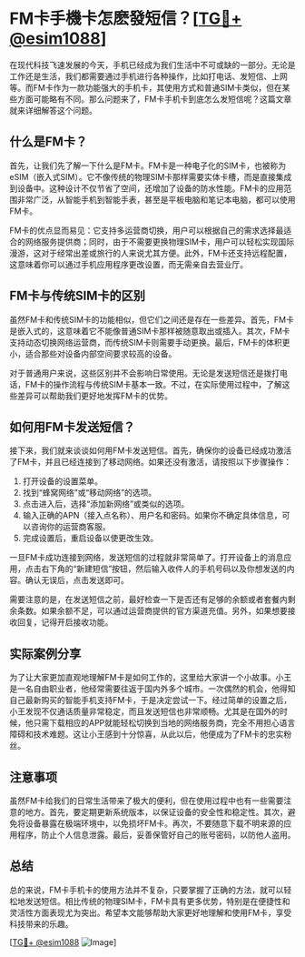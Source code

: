 # FM卡手機卡怎麽發短信？[[TG💪+ @esim1088](https://t.me/s/esim1088)]

在现代科技飞速发展的今天，手机已经成为我们生活中不可或缺的一部分。无论是工作还是生活，我们都需要通过手机进行各种操作，比如打电话、发短信、上网等。而FM卡作为一款功能强大的手机卡，其使用方式和普通SIM卡类似，但在某些方面可能略有不同。那么问题来了，FM卡手机卡到底怎么发短信呢？这篇文章就来详细解答这个问题。

## 什么是FM卡？

首先，让我们先了解一下什么是FM卡。FM卡是一种电子化的SIM卡，也被称为eSIM（嵌入式SIM）。它不像传统的物理SIM卡那样需要实体卡槽，而是直接集成到设备中。这种设计不仅节省了空间，还增加了设备的防水性能。FM卡的应用范围非常广泛，从智能手机到智能手表，甚至是平板电脑和笔记本电脑，都可以使用FM卡。

FM卡的优点显而易见：它支持多运营商切换，用户可以根据自己的需求选择最适合的网络服务提供商；同时，由于不需要更换物理SIM卡，用户可以轻松实现国际漫游，这对于经常出差或旅行的人来说尤其方便。此外，FM卡还支持远程配置，这意味着你可以通过手机应用程序更改设置，而无需亲自去营业厅。

## FM卡与传统SIM卡的区别

虽然FM卡和传统SIM卡的功能相似，但它们之间还是存在一些差异。首先，FM卡是嵌入式的，这意味着它不能像普通SIM卡那样被随意取出或插入。其次，FM卡支持动态切换网络运营商，而传统SIM卡则需要手动更换。最后，FM卡的体积更小，适合那些对设备内部空间要求较高的设备。

对于普通用户来说，这些区别并不会影响日常使用。无论是发送短信还是拨打电话，FM卡的操作流程与传统SIM卡基本一致。不过，在实际使用过程中，了解这些差异可以帮助我们更好地发挥FM卡的优势。

## 如何用FM卡发送短信？

接下来，我们就来谈谈如何用FM卡发送短信。首先，确保你的设备已经成功激活了FM卡，并且已经连接到了移动网络。如果还没有激活，请按照以下步骤操作：

1. 打开设备的设置菜单。
2. 找到“蜂窝网络”或“移动网络”的选项。
3. 点击进入后，选择“添加新网络”或类似的选项。
4. 输入正确的APN（接入点名称）、用户名和密码。如果你不确定具体信息，可以咨询你的运营商客服。
5. 完成设置后，重启设备以使更改生效。

一旦FM卡成功连接到网络，发送短信的过程就非常简单了。打开设备上的消息应用，点击右下角的“新建短信”按钮，然后输入收件人的手机号码以及你想发送的内容。确认无误后，点击发送即可。

需要注意的是，在发送短信之前，最好检查一下是否还有足够的余额或者套餐内剩余条数。如果余额不足，可以通过运营商提供的官方渠道充值。另外，如果想要接收回复，记得开启接收功能。

## 实际案例分享

为了让大家更加直观地理解FM卡是如何工作的，这里给大家讲一个小故事。小王是一名自由职业者，他经常需要往返于国内外多个城市。一次偶然的机会，他得知自己最新购买的智能手机支持FM卡，于是决定尝试一下。经过简单的设置之后，小王发现不仅通话质量非常稳定，而且发送短信也非常顺畅。尤其是在国外的时候，他只需下载相应的APP就能轻松切换到当地的网络服务商，完全不用担心语言障碍和技术难题。这让小王感到十分惊喜，从此以后，他便成为了FM卡的忠实粉丝。

## 注意事项

虽然FM卡给我们的日常生活带来了极大的便利，但在使用过程中也有一些需要注意的地方。首先，要定期更新系统版本，以保证设备的安全性和稳定性。其次，避免将设备暴露在极端环境中，以免损坏FM卡。再次，不要随意下载不明来源的应用程序，防止个人信息泄露。最后，妥善保管好自己的账号密码，以防他人盗用。

## 总结

总的来说，FM卡手机卡的使用方法并不复杂，只要掌握了正确的方法，就可以轻松地发送短信。相比传统的物理SIM卡，FM卡具有更多优势，特别是在便捷性和灵活性方面表现尤为突出。希望本文能够帮助大家更好地理解和使用FM卡，享受科技带来的乐趣。

[[TG💪+ @esim1088](https://t.me/s/esim1088) ![Image](https://i.postimg.cc/4NQfJmqS/Snipaste-2025-05-13-00-14-12.png)]